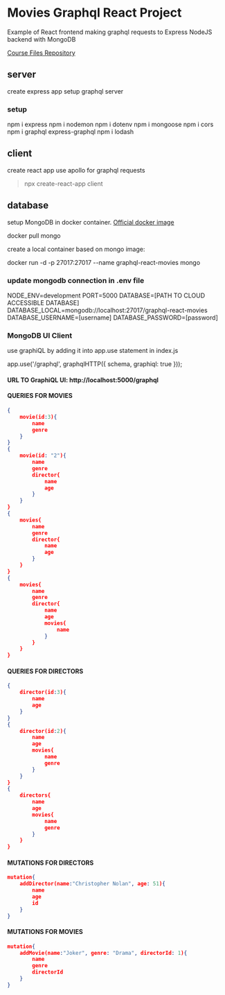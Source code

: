 # Movies Graphql React Project

Example of React frontend making graphql requests to Express NodeJS backend with MongoDB

[Course Files Repository](https://github.com/OakAcademy/graphql)

## server

create express app
setup graphql server

### setup

npm i express
npm i nodemon
npm i dotenv
npm i mongoose
npm i cors
npm i graphql express-graphql
npm i lodash

## client

create react app
use apollo for graphql requests

> npx create-react-app client

## database

setup MongoDB in docker container. [Official docker image](https://hub.docker.com/_/mongo)

docker pull mongo

create a local container based on mongo image:

docker run -d -p 27017:27017 --name graphql-react-movies mongo

### update mongodb connection in .env file

NODE_ENV=development
PORT=5000
DATABASE=[PATH TO CLOUD ACCESSIBLE DATABASE]
DATABASE_LOCAL=mongodb://localhost:27017/graphql-react-movies
DATABASE_USERNAME=[username]
DATABASE_PASSWORD=[password]

### MongoDB UI Client

use graphiQL by adding it into app.use statement in index.js

app.use('/graphql', graphqlHTTP({
schema,
graphiql: true
}));

#### URL TO GraphiQL UI: http://localhost:5000/graphql

#### QUERIES FOR MOVIES

```json
{
    movie(id:3){
        name
        genre
    }
}
{
    movie(id: "2"){
        name
        genre
        director{
            name
            age
        }
    }
}
{
    movies{
        name
        genre
        director{
            name
            age
        }
    }
}
{
    movies{
        name
        genre
        director{
            name
            age
            movies{
                name
            }
        }
    }
}
```

#### QUERIES FOR DIRECTORS

```json
{
    director(id:3){
        name
        age
    }
}
{
    director(id:2){
        name
        age
        movies{
            name
            genre
        }
    }
}
{
    directors{
        name
        age
        movies{
            name
            genre
        }
    }
}
```

#### MUTATIONS FOR DIRECTORS

```json
mutation{
    addDirector(name:"Christopher Nolan", age: 51){
        name
        age
        id
    }
}
```

#### MUTATIONS FOR MOVIES

```json
mutation{
    addMovie(name:"Joker", genre: "Drama", directorId: 1){
        name
        genre
        directorId
    }
}
```

